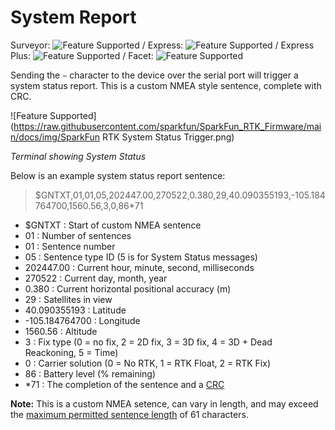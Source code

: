 # System Report

Surveyor: ![Feature Supported](https://raw.githubusercontent.com/sparkfun/SparkFun_RTK_Firmware/main/docs/img/GreenDot.png) / Express: ![Feature Supported](https://raw.githubusercontent.com/sparkfun/SparkFun_RTK_Firmware/main/docs/img/GreenDot.png) / Express Plus: ![Feature Supported](https://raw.githubusercontent.com/sparkfun/SparkFun_RTK_Firmware/main/docs/img/GreenDot.png) / Facet: ![Feature Supported](https://raw.githubusercontent.com/sparkfun/SparkFun_RTK_Firmware/main/docs/img/GreenDot.png)

Sending the `~` character to the device over the serial port will trigger a system status report. This is a custom NMEA style sentence, complete with CRC.

![Feature Supported](https://raw.githubusercontent.com/sparkfun/SparkFun_RTK_Firmware/main/docs/img/SparkFun RTK System Status Trigger.png)

*Terminal showing System Status*

Below is an example system status report sentence:

> $GNTXT,01,01,05,202447.00,270522,0.380,29,40.090355193,-105.184764700,1560.56,3,0,86*71

* $GNTXT : Start of custom NMEA sentence
* 01 : Number of sentences
* 01 : Sentence number
* 05 : Sentence type ID (5 is for System Status messages)
* 202447.00 : Current hour, minute, second, milliseconds
* 270522 : Current day, month, year
* 0.380 : Current horizontal positional accuracy (m)
* 29 : Satellites in view
* 40.090355193 : Latitude
* -105.184764700 : Longitude
* 1560.56 : Altitude
* 3 : Fix type (0 = no fix, 2 = 2D fix, 3 = 3D fix, 4 = 3D + Dead Reackoning, 5 = Time)
* 0 : Carrier solution (0 = No RTK, 1 = RTK Float, 2 = RTK Fix)
* 86 : Battery level (% remaining)
* *71 : The completion of the sentence and a [CRC](http://engineeringnotes.blogspot.com/2015/02/generate-crc-for-nmea-strings-arduino.html)

**Note:** This is a custom NMEA setence, can vary in length, and may  exceed the [maximum permitted sentence length](https://www.nmea.org/Assets/20160520%20txt%20amendment.pdf) of 61 characters.